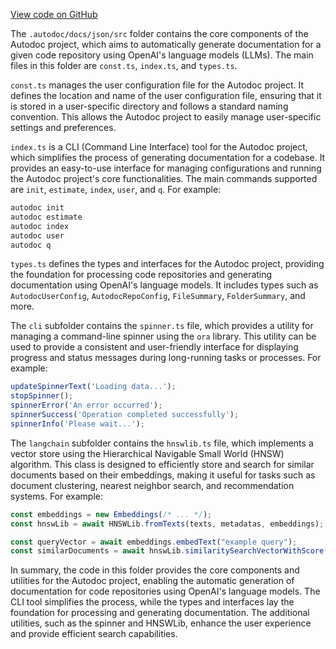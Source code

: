 [View code on GitHub](https://github.com/context-labs/autodoc/.autodoc/docs/json/src)

The `.autodoc/docs/json/src` folder contains the core components of the Autodoc project, which aims to automatically generate documentation for a given code repository using OpenAI's language models (LLMs). The main files in this folder are `const.ts`, `index.ts`, and `types.ts`.

`const.ts` manages the user configuration file for the Autodoc project. It defines the location and name of the user configuration file, ensuring that it is stored in a user-specific directory and follows a standard naming convention. This allows the Autodoc project to easily manage user-specific settings and preferences.

`index.ts` is a CLI (Command Line Interface) tool for the Autodoc project, which simplifies the process of generating documentation for a codebase. It provides an easy-to-use interface for managing configurations and running the Autodoc project's core functionalities. The main commands supported are `init`, `estimate`, `index`, `user`, and `q`. For example:

```bash
autodoc init
autodoc estimate
autodoc index
autodoc user
autodoc q
```

`types.ts` defines the types and interfaces for the Autodoc project, providing the foundation for processing code repositories and generating documentation using OpenAI's language models. It includes types such as `AutodocUserConfig`, `AutodocRepoConfig`, `FileSummary`, `FolderSummary`, and more.

The `cli` subfolder contains the `spinner.ts` file, which provides a utility for managing a command-line spinner using the `ora` library. This utility can be used to provide a consistent and user-friendly interface for displaying progress and status messages during long-running tasks or processes. For example:

```javascript
updateSpinnerText('Loading data...');
stopSpinner();
spinnerError('An error occurred');
spinnerSuccess('Operation completed successfully');
spinnerInfo('Please wait...');
```

The `langchain` subfolder contains the `hnswlib.ts` file, which implements a vector store using the Hierarchical Navigable Small World (HNSW) algorithm. This class is designed to efficiently store and search for similar documents based on their embeddings, making it useful for tasks such as document clustering, nearest neighbor search, and recommendation systems. For example:

```javascript
const embeddings = new Embeddings(/* ... */);
const hnswLib = await HNSWLib.fromTexts(texts, metadatas, embeddings);

const queryVector = await embeddings.embedText("example query");
const similarDocuments = await hnswLib.similaritySearchVectorWithScore(queryVector, 5);
```

In summary, the code in this folder provides the core components and utilities for the Autodoc project, enabling the automatic generation of documentation for code repositories using OpenAI's language models. The CLI tool simplifies the process, while the types and interfaces lay the foundation for processing and generating documentation. The additional utilities, such as the spinner and HNSWLib, enhance the user experience and provide efficient search capabilities.
